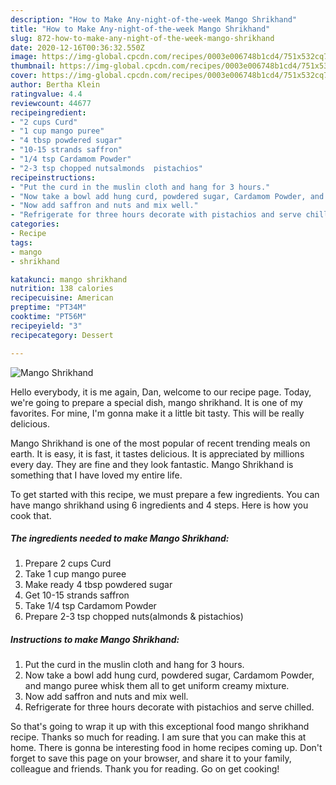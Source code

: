 ```yaml
---
description: "How to Make Any-night-of-the-week Mango Shrikhand"
title: "How to Make Any-night-of-the-week Mango Shrikhand"
slug: 872-how-to-make-any-night-of-the-week-mango-shrikhand
date: 2020-12-16T00:36:32.550Z
image: https://img-global.cpcdn.com/recipes/0003e006748b1cd4/751x532cq70/mango-shrikhand-recipe-main-photo.jpg
thumbnail: https://img-global.cpcdn.com/recipes/0003e006748b1cd4/751x532cq70/mango-shrikhand-recipe-main-photo.jpg
cover: https://img-global.cpcdn.com/recipes/0003e006748b1cd4/751x532cq70/mango-shrikhand-recipe-main-photo.jpg
author: Bertha Klein
ratingvalue: 4.4
reviewcount: 44677
recipeingredient:
- "2 cups Curd"
- "1 cup mango puree"
- "4 tbsp powdered sugar"
- "10-15 strands saffron"
- "1/4 tsp Cardamom Powder"
- "2-3 tsp chopped nutsalmonds  pistachios"
recipeinstructions:
- "Put the curd in the muslin cloth and hang for 3 hours."
- "Now take a bowl add hung curd, powdered sugar, Cardamom Powder, and mango puree whisk them all to get uniform creamy mixture."
- "Now add saffron and nuts and mix well."
- "Refrigerate for three hours decorate with pistachios and serve chilled."
categories:
- Recipe
tags:
- mango
- shrikhand

katakunci: mango shrikhand 
nutrition: 138 calories
recipecuisine: American
preptime: "PT34M"
cooktime: "PT56M"
recipeyield: "3"
recipecategory: Dessert

---
```



![Mango Shrikhand](https://img-global.cpcdn.com/recipes/0003e006748b1cd4/751x532cq70/mango-shrikhand-recipe-main-photo.jpg)

Hello everybody, it is me again, Dan, welcome to our recipe page. Today, we're going to prepare a special dish, mango shrikhand. It is one of my favorites. For mine, I'm gonna make it a little bit tasty. This will be really delicious.



Mango Shrikhand is one of the most popular of recent trending meals on earth. It is easy, it is fast, it tastes delicious. It is appreciated by millions every day. They are fine and they look fantastic. Mango Shrikhand is something that I have loved my entire life.


To get started with this recipe, we must prepare a few ingredients. You can have mango shrikhand using 6 ingredients and 4 steps. Here is how you cook that.

<!--inarticleads1-->

##### The ingredients needed to make Mango Shrikhand:

1. Prepare 2 cups Curd
1. Take 1 cup mango puree
1. Make ready 4 tbsp powdered sugar
1. Get 10-15 strands saffron
1. Take 1/4 tsp Cardamom Powder
1. Prepare 2-3 tsp chopped nuts(almonds &amp; pistachios)




<!--inarticleads2-->

##### Instructions to make Mango Shrikhand:

1. Put the curd in the muslin cloth and hang for 3 hours.
1. Now take a bowl add hung curd, powdered sugar, Cardamom Powder, and mango puree whisk them all to get uniform creamy mixture.
1. Now add saffron and nuts and mix well.
1. Refrigerate for three hours decorate with pistachios and serve chilled.




So that's going to wrap it up with this exceptional food mango shrikhand recipe. Thanks so much for reading. I am sure that you can make this at home. There is gonna be interesting food in home recipes coming up. Don't forget to save this page on your browser, and share it to your family, colleague and friends. Thank you for reading. Go on get cooking!
